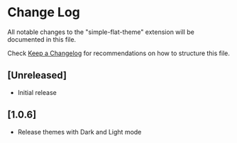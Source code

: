 # Change Log

All notable changes to the "simple-flat-theme" extension will be documented in this file.

Check [Keep a Changelog](http://keepachangelog.com/) for recommendations on how to structure this file.

## [Unreleased]

- Initial release

## [1.0.6]

- Release themes with Dark and Light mode
